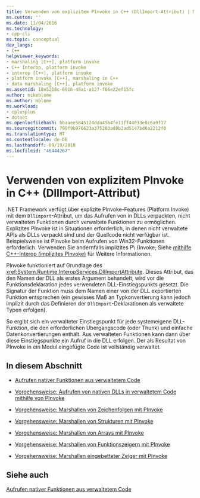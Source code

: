 ```yaml
---
title: Verwenden von explizitem PInvoke in C++ (DllImport-Attribut) | Microsoft-Dokumentation
ms.custom: ''
ms.date: 11/04/2016
ms.technology:
- cpp-cli
ms.topic: conceptual
dev_langs:
- C++
helpviewer_keywords:
- marshaling [C++], platform invoke
- C++ Interop, platform invoke
- interop [C++], platform invoke
- platform invoke [C++], marshaling in C++
- data marshaling [C++], platform invoke
ms.assetid: 18e5218c-6916-48a1-a127-f66e22ef15fc
author: mikeblome
ms.author: mblome
ms.workload:
- cplusplus
- dotnet
ms.openlocfilehash: bbaaee5845124dda45b4fe11ff44033e8c6a9f17
ms.sourcegitcommit: 799f9b976623a375203ad8b2ad5147bd6a2212f0
ms.translationtype: MT
ms.contentlocale: de-DE
ms.lasthandoff: 09/19/2018
ms.locfileid: "46444267"
---
```

# <a name="using-explicit-pinvoke-in-c-dllimport-attribute"></a>Verwenden von explizitem PInvoke in C++ (DllImport-Attribut)

.NET Framework verfügt über explizite PInvoke-Features (Platform Invoke) mit dem `Dllimport`-Attribut, um das Aufrufen von in DLLs verpackten, nicht verwalteten Funktionen durch verwaltete Funktionen zu ermöglichen. Explizites PInvoke ist in Situationen erforderlich, in denen nicht verwaltete APIs als DLLs verpackt sind und der Quellcode nicht verfügbar ist. Beispielsweise ist PInvoke beim Aufrufen von Win32-Funktionen erforderlich. Verwenden Sie andernfalls implizites P\ {Invoke; Siehe [mithilfe C++-Interop (implizites PInvoke)](../dotnet/using-cpp-interop-implicit-pinvoke.md) für Weitere Informationen.

PInvoke funktioniert auf Grundlage des <xref:System.Runtime.InteropServices.DllImportAttribute>. Dieses Attribut, das den Namen der DLL als erstes Argument behandelt, wird vor die Funktionsdeklaration jedes verwendeten DLL-Einstiegspunkts gesetzt. Die Signatur der Funktion muss dem Namen einer von der DLL exportierten Funktion entsprechen (ein gewisses Maß an Typkonvertierung kann jedoch implizit durch das Definieren der `DllImport`-Deklarationen als verwaltete Typen erfolgen).

So ergibt sich ein verwalteter Einstiegspunkt für jede systemeigene DLL-Funktion, die den erforderlichen Übergangscode (oder Thunk) und einfache Datenkonvertierungen enthält. Aus verwalteten Funktionen kann dann über diese Einstiegspunkte ein Aufruf in die DLL erfolgen. Der als Resultat von PInvoke in ein Modul eingefügte Code ist vollständig verwaltet.

## <a name="in-this-section"></a>In diesem Abschnitt

- [Aufrufen nativer Funktionen aus verwaltetem Code](../dotnet/calling-native-functions-from-managed-code.md)

- [Vorgehensweise: Aufrufen von nativen DLLs in verwaltetem Code mithilfe von PInvoke](../dotnet/how-to-call-native-dlls-from-managed-code-using-pinvoke.md)

- [Vorgehensweise: Marshallen von Zeichenfolgen mit PInvoke](../dotnet/how-to-marshal-strings-using-pinvoke.md)

- [Vorgehensweise: Marshallen von Strukturen mit PInvoke](../dotnet/how-to-marshal-structures-using-pinvoke.md)

- [Vorgehensweise: Marshallen von Arrays mit PInvoke](../dotnet/how-to-marshal-arrays-using-pinvoke.md)

- [Vorgehensweise: Marshallen von Funktionszeigern mit PInvoke](../dotnet/how-to-marshal-function-pointers-using-pinvoke.md)

- [Vorgehensweise: Marshallen eingebetteter Zeiger mit PInvoke](../dotnet/how-to-marshal-embedded-pointers-using-pinvoke.md)

## <a name="see-also"></a>Siehe auch

[Aufrufen nativer Funktionen aus verwaltetem Code](../dotnet/calling-native-functions-from-managed-code.md)
